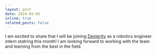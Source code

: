 ```yaml
---
layout: post
date: 2024-03-03
inline: true
related_posts: false
---
```


I am excited to share that I will be joining [Dexterity](https://www.dexterity.ai/) as a robotics engineer intern statring this month! I am looking forward to working with the team and learning from the best in the field.
